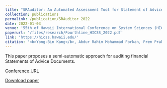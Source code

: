 ```yaml
---
title: "SRAuditor: An Automated Assessment Tool for Statement of Advice Documents (2022)"
collection: publications
permalink: /publication/SRAuditor_2022
date: 2022-01-03
venue: '55th of Hawaii International Conference on System Sciences (HICSS)'
paperurl: '/files/research/Fourthline_HICSS_2022.pdf'
link: 'https://hicss.hawaii.edu/'
citation: '<b>Yong-Bin Kang</b>, Abdur Rahim Mohammad Forkan, Prem Prakash Jayaraman, Hung Du, Rohit Kaul, Dan Hunter. SRAuditor: An Automated Assessment Tool for Statement of Advice Documents, The 55th of Hawaii International Conference on System Sciences (HICSS), 2022' 
---
```


This paper proposes a semi-automatic approach for auditing financial Statements of Advice Documents.

[Conference URL](https://hicss.hawaii.edu/)

[Download paper](/files/research/Fourthline_HICSS_2022.pdf)